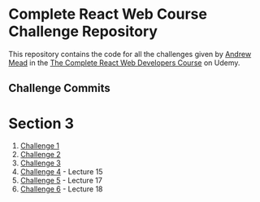 # Complete React Web Course Challenge Repository

This repository contains the code for all the challenges given by [Andrew Mead](https://twitter.com/andrew_j_mead) in the [The Complete React Web Developers Course](https://www.udemy.com/react-2nd-edition/learn/v4/overview) on Udemy.

## Challenge Commits

# Section 3
1. [Challenge 1](https://github.com/git-ankur-shukla/Complete_React_Web_Course/commit/6f7039766cb21b02528df1fcc6ffba7205add802)
2. [Challenge 2](https://github.com/git-ankur-shukla/Complete_React_Web_Course/commit/c77194353fd9ec377e0c9a523a8264fe711b67ef)
3. [Challenge 3](https://github.com/git-ankur-shukla/Complete_React_Web_Course/commit/0fa4277cc488af6cb45f43b7a57a37cf4271b520)
4. [Challenge 4](https://github.com/git-ankur-shukla/Complete_React_Web_Course/commit/f951a03c48d5b34095fa71a7804b832993d3c445) - Lecture 15
5. [Challenge 5](https://github.com/git-ankur-shukla/Complete_React_Web_Course/commit/9d5749c9df3670a1f278796fd3c9c871e5d91ee8) - Lecture 17
6. [Challenge 6](https://github.com/git-ankur-shukla/Complete_React_Web_Course/commit/b8a63e2f325af717362e58706298489b48e554a0#diff-1d752ebcb1fcd8ad4a00c09ac8484e5c) - Lecture 18
